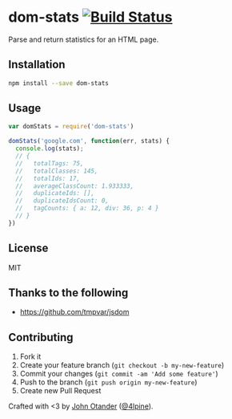 # dom-stats [![Build Status](https://secure.travis-ci.org/johnotander/dom-stats.png?branch=master)](https://travis-ci.org/johnotander/dom-stats)

Parse and return statistics for an HTML page.

## Installation

```bash
npm install --save dom-stats
```

## Usage

```javascript
var domStats = require('dom-stats')

domStats('google.com', function(err, stats) {
  console.log(stats);
  // {
  //   totalTags: 75,
  //   totalClasses: 145,
  //   totalIds: 17,
  //   averageClassCount: 1.933333,
  //   duplicateIds: [],
  //   duplicateIdsCount: 0,
  //   tagCounts: { a: 12, div: 36, p: 4 }
  // }
})
```

## License

MIT

## Thanks to the following

* <https://github.com/tmpvar/jsdom>

## Contributing

1. Fork it
2. Create your feature branch (`git checkout -b my-new-feature`)
3. Commit your changes (`git commit -am 'Add some feature'`)
4. Push to the branch (`git push origin my-new-feature`)
5. Create new Pull Request

Crafted with <3 by [John Otander](http://johnotander.com) ([@4lpine](https://twitter.com/4lpine)).
